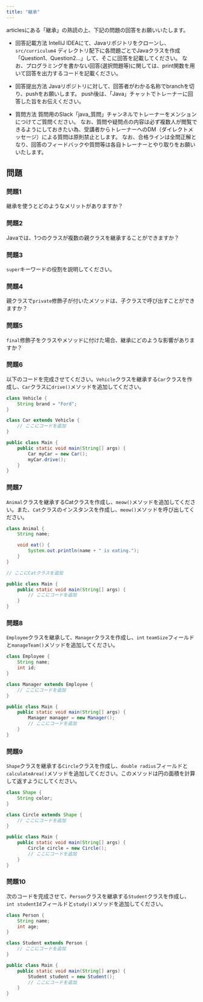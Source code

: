 ```yaml
---
title: "継承"
---
```


articlesにある「継承」の熟読の上、下記の問題の回答をお願いいたします。

* 回答記載方法
IntelliJ IDEAにて、Javaリポジトリをクローンし、`src/curriculum4` ディレクトリ配下に各問題ごとでJavaクラスを作成「Question1、Question2...」して、そこに回答を記載してください。
なお、プログラミングを書かない回答(選択問題等)に関しては、print関数を用いて回答を出力するコードを記載ください。

* 回答提出方法
Javaリポジトリに対して、回答者がわかる名称でbranchを切り、pushをお願いします。
push後は、「Java」チャットでトレーナーに回答した旨をお伝えください。

* 質問方法
質問用のSlack「java_質問」チャンネルでトレーナーをメンションにつけてご質問ください。
なお、質問や疑問点の内容は必ず複数人が閲覧できるようにしておきたい為、受講者からトレーナーへのDM（ダイレクトメッセージ）による質問は原則禁止とします。
なお、合格ラインは全問正解となり、回答のフィードバックや質問等は各自トレーナーとやり取りをお願いいたします。

## 問題

### 問題1
継承を使うとどのようなメリットがありますか？

### 問題2
Javaでは、1つのクラスが複数の親クラスを継承することができますか？

### 問題3
`super`キーワードの役割を説明してください。

### 問題4
親クラスで`private`修飾子が付いたメソッドは、子クラスで呼び出すことができますか？

### 問題5
`final`修飾子をクラスやメソッドに付けた場合、継承にどのような影響がありますか？

### 問題6
以下のコードを完成させてください。`Vehicle`クラスを継承する`Car`クラスを作成し、`Car`クラスに`drive()`メソッドを追加してください。

```java
class Vehicle {
    String brand = "Ford";
}

class Car extends Vehicle {
    // ここにコードを追加
}

public class Main {
    public static void main(String[] args) {
        Car myCar = new Car();
        myCar.drive();
    }
}
```

### 問題7
`Animal`クラスを継承するCatクラスを作成し、`meow()`メソッドを追加してください。また、`Cat`クラスのインスタンスを作成し、`meow()`メソッドを呼び出してください。

```java
class Animal {
    String name;

    void eat() {
        System.out.println(name + " is eating.");
    }
}

// ここにCatクラスを追加

public class Main {
    public static void main(String[] args) {
        // ここにコードを追加
    }
}
```

### 問題8
`Employee`クラスを継承して、`Manager`クラスを作成し、`int` `teamSize`フィールドと`manageTeam()`メソッドを追加してください。

```java
class Employee {
    String name;
    int id;
}

class Manager extends Employee {
    // ここにコードを追加
}

public class Main {
    public static void main(String[] args) {
        Manager manager = new Manager();
        // ここにコードを追加
    }
}
```

### 問題9
`Shape`クラスを継承する`Circle`クラスを作成し、`double radius`フィールドと`calculateArea()`メソッドを追加してください。このメソッドは円の面積を計算して返すようにしてください。
```java
class Shape {
    String color;
}

class Circle extends Shape {
    // ここにコードを追加
}

public class Main {
    public static void main(String[] args) {
        Circle circle = new Circle();
        // ここにコードを追加
    }
}
```
### 問題10
次のコードを完成させて、`Person`クラスを継承する`Student`クラスを作成し、`int studentId`フィールドと`study()`メソッドを追加してください。
```java
class Person {
    String name;
    int age;
}

class Student extends Person {
    // ここにコードを追加
}

public class Main {
    public static void main(String[] args) {
        Student student = new Student();
        // ここにコードを追加
    }
}
```

